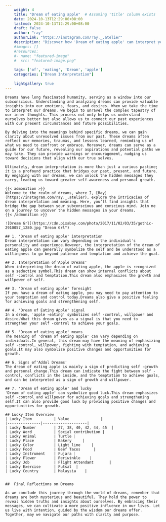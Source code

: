 ```yaml
---
    weight: 4
    title: "Dream of eating apple"  # Assuming 'title' column exists
    date: 2024-10-13T12:29:00+08:00
    lastmod: 2024-10-13T12:29:00+08:00
    draft: false
    author: "ray"
    authorLink: "https://instagram.com/ray._.atelier"
    description: "Discover how 'Dream of eating apple' can interpret your future and uncover its significant meanings in your life."
    #images: []
    #resources:
    #- name: "featured-image"
    #  src: "featured-image.png"
    
    tags: ['of', 'eating', 'Dream', 'apple']
    categories: ["Dream Interpretation"]
    
    lightgallery: true
---
```

    
    Dreams have long fascinated humanity, serving as a window into our subconscious. Understanding and analyzing dreams can provide valuable insights into our emotions, fears, and desires. When we take the time to interpret our dreams, we begin to unravel the complex tapestry of our inner thoughts. This process not only helps us understand ourselves better but also allows us to connect our past experiences with our present circumstances and future possibilities.
    
    By delving into the meanings behind specific dreams, we can gain clarity about unresolved issues from our past. These dreams often reflect our memories, traumas, and lessons learned, reminding us of what we need to confront or embrace. Moreover, dreams can serve as a guide for our future, revealing our aspirations and potential paths we may take. They can provide warnings or encouragement, nudging us toward decisions that align with our true selves.
    
    Ultimately, dream interpretation is more than just a curious pastime; it is a profound practice that bridges our past, present, and future. By engaging with our dreams, we can unlock the hidden messages they carry, leading us toward greater self-awareness and personal growth.
    
    {{< admonition >}}
    Welcome to the realm of dreams, where I, [Ray](https://instagram.com/ray._.atelier), explore the intricacies of dream interpretation and meaning. Here, you’ll find insights that bridge the gap between your subconscious and conscious mind. Join me on a journey to uncover the hidden messages in your dreams.
    {{< /admonition >}}
    
    ![Dream Grl](https://cdn.pixabay.com/photo/2017/11/02/03/35/gothic-2910057_1280.jpg "Dream Grl")
    
    ## 1. 'Dream of eating apple' interpretation
    Dream interpretation can vary depending on the individual's personality and experience.However, the interpretation of the dream of eating apple can generally symbolize the self and be understood as a willingness to go beyond patience and temptation and achieve the goal.
    
    ## 2. Interpretation of'Apple Dreams'
    When interpreting the dream of eating apple, the apple is recognized as a seductive symbol.This dream can show internal conflicts about self -control and temptation.This dream also emphasizes the growth and willpower of self.
    
    ## 3. 'Dream of eating apple' foresight
    If you have a dream of eating apple, you may need to pay attention to your temptation and control today.Dreams also give a positive feeling for achieving goals and strengthening self.
    
    ## 4. 'Dream of Eating Apple' signal
    In a dream, 'apple -eating' symbolizes self -control, willpower and desire.What this dream gives as a signal is that you need to strengthen your self -control to achieve your goals.
    
    ## 5. 'Dream of eating apple' means
    The meaning of 'dream of eating apple' can vary depending on individuals.In general, this dream may have the meaning of emphasizing self -control, willpower, fighting with temptation, and achieving goals.It may also symbolize positive changes and opportunities for growth.
    
    ## 6. Signs of'Addol Dreams'
    The dream of eating apple is mainly a sign of predicting self -growth and personal change.This dream can indicate the fight between self -control, conflicts in the inside, and the temptation to achieve goals, and can be interpreted as a sign of growth and willpower.
    
    ## 7. 'Dream of eating apple' and lucky
    'Dream of eating apple' can symbolize good luck.This dream emphasizes self -control and willpower for achieving goals and strengthening self.It can also provide good luck by providing positive changes and opportunities for growth.
    
    ## Lucky Item Overview
    | Lucky Item          | Value              |
    |---------------|--------------------|
    | Lucky Number        | 27, 38, 40, 42, 44, 45  |
    | Lucky Word          | Social contribution |
    | Lucky Animal        | Turtle |
    | Lucky Place         | Bakery     |
    | Lucky Color         | Light lime     |
    | Lucky Food          | Beef Tacos      |
    | Lucky Instrument    | Fujara |
    | Lucky Flower        | Periwinkle    |
    | Lucky Job           | Flight Attendant       |
    | Lucky Exercise      | Futsal  |
    | Lucky Country       | Malaysia    |
    
    
    ##  Final Reflections on Dreams
    
    As we conclude this journey through the world of dreams, remember that dreams are both mysterious and beautiful. They hold the power to reveal hidden truths and insights about ourselves. By embracing their messages, we can cultivate a more positive influence in our lives. Let us live with intention, guided by the wisdom our dreams offer. Together, may we navigate our paths with clarity and purpose.
    